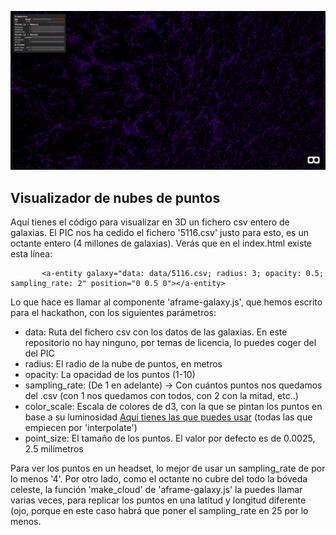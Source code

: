 <p align="center">
  <img src="point_cloud.jpg">
</p>


## Visualizador de nubes de puntos 

Aquí tienes el código para visualizar en 3D un fichero csv entero de galaxias. El PIC nos ha cedido el fichero '5116.csv' justo para esto, es un octante entero (4 millones de galaxias). Verás que en el index.html existe esta línea:

````
       <a-entity galaxy="data: data/5116.csv; radius: 3; opacity: 0.5; sampling_rate: 2" position="0 0.5 0"></a-entity>
````

Lo que hace es llamar al componente 'aframe-galaxy.js', que hemos escrito para el hackathon, con los siguientes parámetros:

- data: Ruta del fichero csv con los datos de las galaxias. En este repositorio no hay ninguno, por temas de licencia, lo puedes coger del del PIC
- radius: El radio de la nube de puntos, en metros
- opacity: La opacidad de los puntos (1-10)
- sampling_rate: (De 1 en adelante) -> Con cuántos puntos nos quedamos del .csv (con 1 nos quedamos con todos, con 2 con la mitad, etc..)
- color_scale: Escala de colores de d3, con la que se pintan los puntos en base a su luminosidad [Aquí tienes las que puedes usar](https://github.com/d3/d3-scale-chromatic) (todas las que empiecen por 'interpolate')
- point_size: El tamaño de los puntos. El valor por defecto es de 0.0025, 2.5 milímetros

Para ver los puntos en un headset, lo mejor de usar un sampling_rate de por lo menos '4'. Por otro lado, como el octante no cubre del todo la bóveda celeste, la función 'make_cloud' de 'aframe-galaxy.js' la puedes llamar varias veces, para replicar los puntos en una latitud y longitud diferente (ojo, porque en este caso habrá que poner el sampling_rate en 25 por lo menos.
